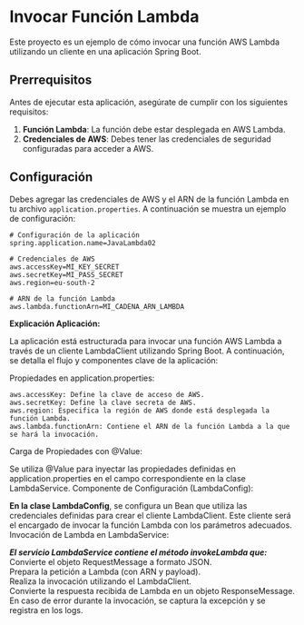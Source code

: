 # Invocar Función Lambda

Este proyecto es un ejemplo de cómo invocar una función AWS Lambda utilizando un cliente en una aplicación Spring Boot.

## Prerrequisitos

Antes de ejecutar esta aplicación, asegúrate de cumplir con los siguientes requisitos:

1. **Función Lambda**: La función debe estar desplegada en AWS Lambda.
2. **Credenciales de AWS**: Debes tener las credenciales de seguridad configuradas para acceder a AWS.

## Configuración

Debes agregar las credenciales de AWS y el ARN de la función Lambda en tu archivo `application.properties`. A continuación se muestra un ejemplo de configuración:

```properties
# Configuración de la aplicación
spring.application.name=JavaLambda02

# Credenciales de AWS
aws.accessKey=MI_KEY_SECRET
aws.secretKey=MI_PASS_SECRET
aws.region=eu-south-2

# ARN de la función Lambda
aws.lambda.functionArn=MI_CADENA_ARN_LAMBDA
```


**Explicación Aplicación:**

La aplicación está estructurada para invocar una función AWS Lambda a través de un cliente LambdaClient utilizando Spring Boot. A continuación, se detalla el flujo y componentes clave de la aplicación:

Propiedades en application.properties:
```
aws.accessKey: Define la clave de acceso de AWS.
aws.secretKey: Define la clave secreta de AWS.
aws.region: Especifica la región de AWS donde está desplegada la función Lambda.
aws.lambda.functionArn: Contiene el ARN de la función Lambda a la que se hará la invocación.
```
Carga de Propiedades con @Value:

Se utiliza @Value para inyectar las propiedades definidas en application.properties en el campo correspondiente en la clase LambdaService.
Componente de Configuración (LambdaConfig):

**En la clase LambdaConfig**, se configura un Bean que utiliza las credenciales definidas para crear el cliente LambdaClient. Este cliente será el encargado de invocar la función Lambda con los parámetros adecuados.
Invocación de Lambda en LambdaService:

***El servicio LambdaService contiene el método invokeLambda que:***   
Convierte el objeto RequestMessage a formato JSON.  
Prepara la petición a Lambda (con ARN y payload).  
Realiza la invocación utilizando el LambdaClient.  
Convierte la respuesta recibida de Lambda en un objeto ResponseMessage.  
En caso de error durante la invocación, se captura la excepción y se registra en los logs.
